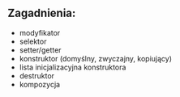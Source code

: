 ##  Zagadnienia:

- modyfikator
- selektor
- setter/getter
- konstruktor (domyślny, zwyczajny, kopiujący)
- lista inicjalizacyjna konstruktora
- destruktor
- kompozycja
